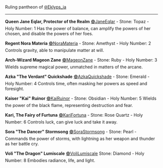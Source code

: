Ruling pantheon of [🌐Eklyps_ia](🌐Eklyps_ia.md)

---

**Queen Jane Eqlar, Protector of the Realm**
[🟣JaneEqlar](🟣JaneEqlar.md) - Stone: Topaz - Holy Number: 1
Has the power of balance, can amplify the powers of her chosen, and disable the powers of her foes.

**Regent Nora Materia**
[🟣NoraMateria](🟣NoraMateria.md) - Stone: Amethyst - Holy Number: 2
Controls gravity, able to manipulate matter at will.

**Arch-Wizard Mageon Zane**
[🟣MageonZane](🟣MageonZane.md) - Stone: Ruby - Holy Number: 3
Wields supreme magical power, unmatched in matters of the arcane.

**Azka "The Verdant" Quickshade**
[🟣AzkaQuickshade](🟣AzkaQuickshade.md) - Stone: Emerald - Holy Number: 4
Controls time, often masking her powers as speed and foresight.

**Kaiser "Kai" Ruinor**
[🟣KaiRuinor](🟣KaiRuinor.md) - Stone: Obsidian - Holy Number: 5
Wields the power of the black flame, representing destruction and fear.

**Kari, The Fairy of Furtuna**
[🟣KariFortuna](🟣KariFortuna.md) - Stone: Rose Quartz - Holy Number: 6
Controls luck, can give luck and take it away.

**Sora "The Dancer" Stormsong**
[🟣SoraStormsong](🟣SoraStormsong.md) - Stone: Pearl - Commands the power of storms, with lightning as her weapon and thunder as her battle cry.

**Voli "The Dragon" Lumiscale**
[🟣VoliLumiscale](🟣VoliLumiscale.md) Stone: Diamond - Holy Number: 8
Embodies radiance, life, and light.
